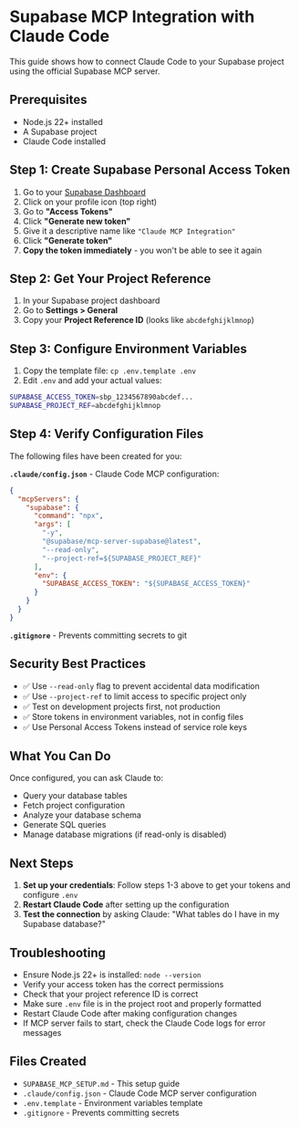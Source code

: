 # Supabase MCP Integration with Claude Code

This guide shows how to connect Claude Code to your Supabase project using the official Supabase MCP server.

## Prerequisites

- Node.js 22+ installed
- A Supabase project
- Claude Code installed

## Step 1: Create Supabase Personal Access Token

1. Go to your [Supabase Dashboard](https://supabase.com/dashboard)
2. Click on your profile icon (top right)
3. Go to **"Access Tokens"** 
4. Click **"Generate new token"**
5. Give it a descriptive name like `"Claude MCP Integration"`
6. Click **"Generate token"**
7. **Copy the token immediately** - you won't be able to see it again

## Step 2: Get Your Project Reference

1. In your Supabase project dashboard
2. Go to **Settings > General**
3. Copy your **Project Reference ID** (looks like `abcdefghijklmnop`)

## Step 3: Configure Environment Variables

1. Copy the template file: `cp .env.template .env`
2. Edit `.env` and add your actual values:

```bash
SUPABASE_ACCESS_TOKEN=sbp_1234567890abcdef...
SUPABASE_PROJECT_REF=abcdefghijklmnop
```

## Step 4: Verify Configuration Files

The following files have been created for you:

**`.claude/config.json`** - Claude Code MCP configuration:
```json
{
  "mcpServers": {
    "supabase": {
      "command": "npx",
      "args": [
        "-y",
        "@supabase/mcp-server-supabase@latest",
        "--read-only",
        "--project-ref=${SUPABASE_PROJECT_REF}"
      ],
      "env": {
        "SUPABASE_ACCESS_TOKEN": "${SUPABASE_ACCESS_TOKEN}"
      }
    }
  }
}
```

**`.gitignore`** - Prevents committing secrets to git

## Security Best Practices

- ✅ Use `--read-only` flag to prevent accidental data modification
- ✅ Use `--project-ref` to limit access to specific project only
- ✅ Test on development projects first, not production
- ✅ Store tokens in environment variables, not in config files
- ✅ Use Personal Access Tokens instead of service role keys

## What You Can Do

Once configured, you can ask Claude to:
- Query your database tables
- Fetch project configuration
- Analyze your database schema
- Generate SQL queries
- Manage database migrations (if read-only is disabled)

## Next Steps

1. **Set up your credentials**: Follow steps 1-3 above to get your tokens and configure `.env`
2. **Restart Claude Code** after setting up the configuration
3. **Test the connection** by asking Claude: "What tables do I have in my Supabase database?"

## Troubleshooting

- Ensure Node.js 22+ is installed: `node --version`
- Verify your access token has the correct permissions
- Check that your project reference ID is correct
- Make sure `.env` file is in the project root and properly formatted
- Restart Claude Code after making configuration changes
- If MCP server fails to start, check the Claude Code logs for error messages

## Files Created

- `SUPABASE_MCP_SETUP.md` - This setup guide
- `.claude/config.json` - Claude Code MCP server configuration  
- `.env.template` - Environment variables template
- `.gitignore` - Prevents committing secrets